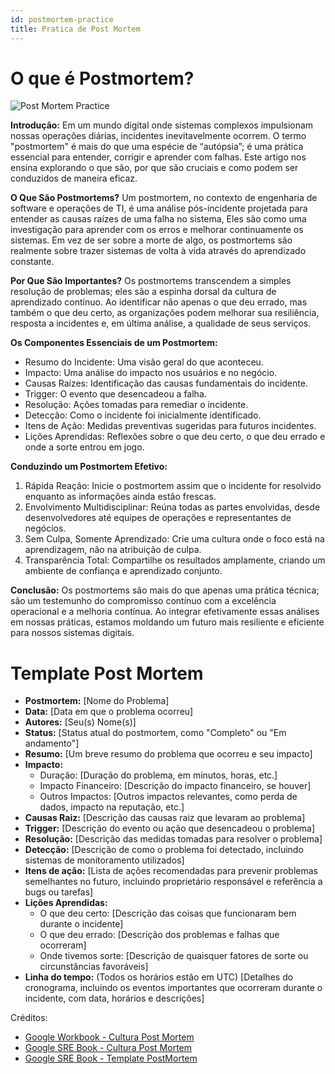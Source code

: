 ```yaml
---
id: postmortem-practice
title: Pratica de Post Mortem
---
```


# O que é Postmortem?

![Post Mortem Practice](/img/docs/best-practices/postmortem-practice.png)

**Introdução:**
Em um mundo digital onde sistemas complexos impulsionam nossas operações diárias, incidentes inevitavelmente ocorrem. O termo "postmortem" é mais do que uma espécie de “autópsia”; é uma prática essencial para entender, corrigir e aprender com falhas. Este artigo nos ensina explorando o que são, por que são cruciais e como podem ser conduzidos de maneira eficaz.

**O Que São Postmortems?**
Um postmortem, no contexto de engenharia de software e operações de TI, é uma análise pós-incidente projetada para entender as causas raízes de uma falha no sistema, Eles são como uma investigação para aprender com os erros e melhorar continuamente os sistemas. Em vez de ser sobre a morte de algo, os postmortems são realmente sobre trazer sistemas de volta à vida através do aprendizado constante.

**Por Que São Importantes?**
Os postmortems transcendem a simples resolução de problemas; eles são a espinha dorsal da cultura de aprendizado contínuo. Ao identificar não apenas o que deu errado, mas também o que deu certo, as organizações podem melhorar sua resiliência, resposta a incidentes e, em última análise, a qualidade de seus serviços.

**Os Componentes Essenciais de um Postmortem:**
- Resumo do Incidente: Uma visão geral do que aconteceu.
- Impacto: Uma análise do impacto nos usuários e no negócio.
- Causas Raízes: Identificação das causas fundamentais do incidente.
- Trigger: O evento que desencadeou a falha.
- Resolução: Ações tomadas para remediar o incidente.
- Detecção: Como o incidente foi inicialmente identificado.
- Itens de Ação: Medidas preventivas sugeridas para futuros incidentes.
- Lições Aprendidas: Reflexões sobre o que deu certo, o que deu errado e onde a sorte entrou em jogo.

**Conduzindo um Postmortem Efetivo:**
1. Rápida Reação: Inicie o postmortem assim que o incidente for resolvido enquanto as informações ainda estão frescas.
2. Envolvimento Multidisciplinar: Reúna todas as partes envolvidas, desde desenvolvedores até equipes de operações e representantes de negócios.
3. Sem Culpa, Somente Aprendizado: Crie uma cultura onde o foco está na aprendizagem, não na atribuição de culpa.
4. Transparência Total: Compartilhe os resultados amplamente, criando um ambiente de confiança e aprendizado conjunto.

**Conclusão:**
Os postmortems são mais do que apenas uma prática técnica; são um testemunho do compromisso contínuo com a excelência operacional e a melhoria contínua. Ao integrar efetivamente essas análises em nossas práticas, estamos moldando um futuro mais resiliente e eficiente para nossos sistemas digitais.


# Template Post Mortem

- **Postmortem:**  [Nome do Problema]
- **Data:** [Data em que o problema ocorreu]
- **Autores:** [Seu(s) Nome(s)]
- **Status:** [Status atual do postmortem, como "Completo" ou "Em andamento"]
- **Resumo:** [Um breve resumo do problema que ocorreu e seu impacto]
- **Impacto:**
    - Duração: [Duração do problema, em minutos, horas, etc.]
    - Impacto Financeiro: [Descrição do impacto financeiro, se houver]
    - Outros Impactos: [Outros impactos relevantes, como perda de dados, impacto na reputação, etc.]
- **Causas Raiz:** [Descrição das causas raiz que levaram ao problema]
- **Trigger:** [Descrição do evento ou ação que desencadeou o problema]
- **Resolução:** [Descrição das medidas tomadas para resolver o problema]
- **Detecção:** [Descrição de como o problema foi detectado, incluindo sistemas de monitoramento utilizados]
- **Itens de ação:** [Lista de ações recomendadas para prevenir problemas semelhantes no futuro, incluindo proprietário responsável e referência a bugs ou tarefas]
- **Lições Aprendidas:**
    - O que deu certo: [Descrição das coisas que funcionaram bem durante o incidente]
    - O que deu errado: [Descrição dos problemas e falhas que ocorreram]
    - Onde tivemos sorte: [Descrição de quaisquer fatores de sorte ou circunstâncias favoráveis]
- **Linha do tempo:** (Todos os horários estão em UTC) [Detalhes do cronograma, incluindo os eventos importantes que ocorreram durante o incidente, com data, horários e descrições]


Créditos:
- [Google Workbook - Cultura Post Mortem](https://sre.google/workbook/postmortem-culture/)
- [Google SRE Book - Cultura Post Mortem](https://sre.google/sre-book/postmortem-culture/)
- [Google SRE Book - Template PostMortem](https://sre.google/sre-book/example-postmortem/)